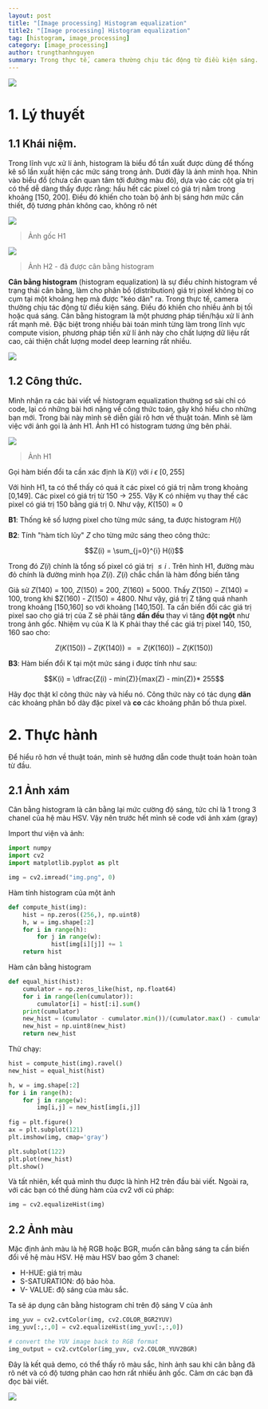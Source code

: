 ```yaml
---
layout: post
title: "[Image processing] Histogram equalization"
title2: "[Image processing] Histogram equalization"
tag: [histogram, image_processing]
category: [image_processing]
author: trungthanhnguyen
summary: Trong thực tế, camera thường chịu tác động từ điều kiện sáng. Điều đó khiến cho nhiều ảnh bị tối hoặc quá sáng. Cân bằng histogram là một phương pháp tiền/hậu xử lí ảnh rất mạnh mẽ. Đặc biệt trong nhiều bài toán compute vision, phương pháp tiền xử lí này cho chất lượng dữ liệu cao, cải thiện chất lượng model deep learning rất nhiều.
---
```



![](https://images.viblo.asia/32162dd4-55f8-4e4f-9db3-0e3b2cbb7933.png)

# 1. Lý thuyết
## 1.1 Khái niệm.

Trong lĩnh vực xử lí ảnh, histogram là biểu đồ tần xuất được dùng để thống kê số lần xuất hiện các mức sáng trong ảnh. Dưới đây là ảnh minh họa. Nhìn vào biểu đồ (chưa cần quan tâm tới đường màu đỏ), dựa vào các cột gía trị có thể dễ dàng thấy được rằng: hầu hết các pixel có giá trị nằm trong khoảng [150, 200]. Điều đó khiến cho toàn bộ ảnh bị sáng hơn mức cần thiết, độ tương phản không cao, không rõ nét

![](https://images.viblo.asia/f9525927-5354-42ee-8881-81ba933b6d7a.png)
> Ảnh gốc H1

![](https://images.viblo.asia/b9dc2e6f-c657-43eb-a441-1a9d1ed99bfd.png)
> Ảnh H2 - đã được cân bằng histogram

**Cân bằng histogram** (histogram equalization) là sự điều chỉnh histogram về trạng thái cân bằng, làm cho phân bố (distribution) giá trị pixel không bị co cụm tại một khoảng hẹp mà được "kéo dãn" ra. Trong thực tế, camera thường chịu tác động từ điều kiện sáng. Điều đó khiến cho nhiều ảnh bị tối hoặc quá sáng. Cân bằng histogram là một phương pháp tiền/hậu xử lí ảnh rất mạnh mẽ. Đặc biệt trong nhiều bài toán mình từng làm trong lĩnh vực compute vision, phương pháp tiền xử lí ảnh này cho chất lượng dữ liệu rất cao, cải thiện chất lượng model deep learning rất nhiều.

![](https://images.viblo.asia/5ad8273e-d4ac-44e5-a415-7d9600250928.png)

## 1.2 Công thức.
Mình nhận ra các bài viết về histogram equalization thường sơ sài chỉ có code, lại có những bài hơi nặng về công thức toán, gây khó hiểu cho những bạn mới. Trong bài này mình sẽ diễn giải rõ hơn về thuật toán. Mình sẽ làm việc với ảnh gọi là ảnh H1. Ảnh H1 có histogram tương ứng bên phải.

![](https://images.viblo.asia/f9525927-5354-42ee-8881-81ba933b6d7a.png)
> Ảnh H1

Gọi hàm biến đổi ta cần xác định là $K(i)$ với $i$  $\epsilon$  $[0,255]$

Với hình H1, ta có thể thấy có quá ít các pixel có giá trị nằm trong khoảng [0,149]. Các pixel có giá trị từ 150 -> 255. Vậy K có nhiệm vụ thay thế các pixel có giá trị 150 bằng giá trị 0.  Như vậy, $K(150) \approx 0$

**B1**: Thống kê số lượng pixel cho từng mức sáng, ta được histogram $H(i)$  

**B2**: Tính "hàm tích lũy" $Z$ cho từng mức sáng theo công thức: 

$$Z(i)  = \sum_{j=0}^{i} H(i)$$


Trong đó $Z(i)$ chính là tổng số pixel có giá trị $\leqslant i$ . Trên hình H1, đường màu đỏ chính là đường minh họa $Z(i)$. $Z(i)$ chắc chắn là hàm đồng biến tăng

Giả sử $Z(140)$ = 100, $Z(150)$ = 200, $Z(160)$ = 5000. Thấy $Z(150) - Z(140)$ = 100,  trong khi $Z(160) - $Z(150)$ = 4800. Như vậy, giá trị Z tăng quá nhanh trong khoảng [150,160] so với khoảng [140,150]. Ta cần biến đổi các giá trị pixel sao cho giá trị của Z sẽ phải tăng **dần đều** thay vì tăng **đột ngột** như trong ảnh gốc. Nhiệm vụ của K là K phải thay thế các giá trị pixel 140, 150, 160 sao cho: 

$$Z(K(150)) - Z(K(140)) == Z(K(160)) - Z(K(150))$$

**B3**: Hàm biến đổi K tại một mức sáng i được tính như sau:

$$K(i) = \dfrac{Z(i) - min(Z)}{max(Z) - min(Z)}* 255$$

Hãy đọc thật kĩ công thức này và hiểu nó. Công thức này có tác dụng **dãn** các khoảng phân bố dày đặc pixel và **co** các khoảng phân bố thưa pixel.

# 2. Thực hành
Để hiểu rõ hơn về thuật toán, mình sẽ hướng dẫn code thuật toán hoàn toàn từ đầu.

## 2.1 Ảnh xám
Cân bằng histogram là cân bằng lại mức cường độ sáng, tức chỉ là 1 trong 3 chanel của hệ màu HSV. Vậy nên trước hết mình sẽ code với ảnh xám (gray)

Import thư viện và ảnh:
```python
import numpy
import cv2
import matplotlib.pyplot as plt

img = cv2.imread("img.png", 0)
```

Hàm tính histogram của một ảnh
```python
def compute_hist(img):
    hist = np.zeros((256,), np.uint8)
    h, w = img.shape[:2]
    for i in range(h):
        for j in range(w):
            hist[img[i][j]] += 1
    return hist
```

Hàm cân bằng histogram
```python
def equal_hist(hist):
    cumulator = np.zeros_like(hist, np.float64)
    for i in range(len(cumulator)):
        cumulator[i] = hist[:i].sum()
    print(cumulator)
    new_hist = (cumulator - cumulator.min())/(cumulator.max() - cumulator.min()) * 255
    new_hist = np.uint8(new_hist)
    return new_hist
```
 
 Thử chạy:
 
```python
hist = compute_hist(img).ravel()
new_hist = equal_hist(hist)

h, w = img.shape[:2]
for i in range(h):
    for j in range(w):
        img[i,j] = new_hist[img[i,j]]
        
fig = plt.figure()
ax = plt.subplot(121)
plt.imshow(img, cmap='gray')

plt.subplot(122)
plt.plot(new_hist)
plt.show()
```

Và tất nhiên, kết quả mình thu được là hình H2 trên đầu bài viết. Ngoài ra, với các bạn có thể dùng hàm của cv2 với cú pháp:

```python
img = cv2.equalizeHist(img)
```

## 2.2 Ảnh màu

Mặc định ảnh màu là hệ RGB hoặc BGR, muốn cân bằng sáng ta cần biến đổi về hệ màu HSV. Hệ màu HSV bao gồm 3 chanel:  
* H-HUE: giá trị màu
* S-SATURATION: độ bảo hòa.
* V- VALUE: độ sáng của màu sắc.

Ta sẽ áp dụng cân bằng histogram chỉ trên độ sáng V của ảnh

```python
img_yuv = cv2.cvtColor(img, cv2.COLOR_BGR2YUV)
img_yuv[:,:,0] = cv2.equalizeHist(img_yuv[:,:,0])

# convert the YUV image back to RGB format
img_output = cv2.cvtColor(img_yuv, cv2.COLOR_YUV2BGR)
```

Đây là kết quả demo, có thể thấy rõ màu sắc, hình ảnh sau khi cân bằng đã rõ nét và có độ tương phản cao hơn rất nhiều ảnh gốc. Cảm ơn các bạn đã đọc bài viết.

![](https://images.viblo.asia/913cbd26-04b1-4fef-9ad4-3a63adbbe1ba.png)